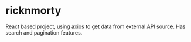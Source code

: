 # ricknmorty
React based project, using axios to get data from external API source.
Has search and pagination features.
